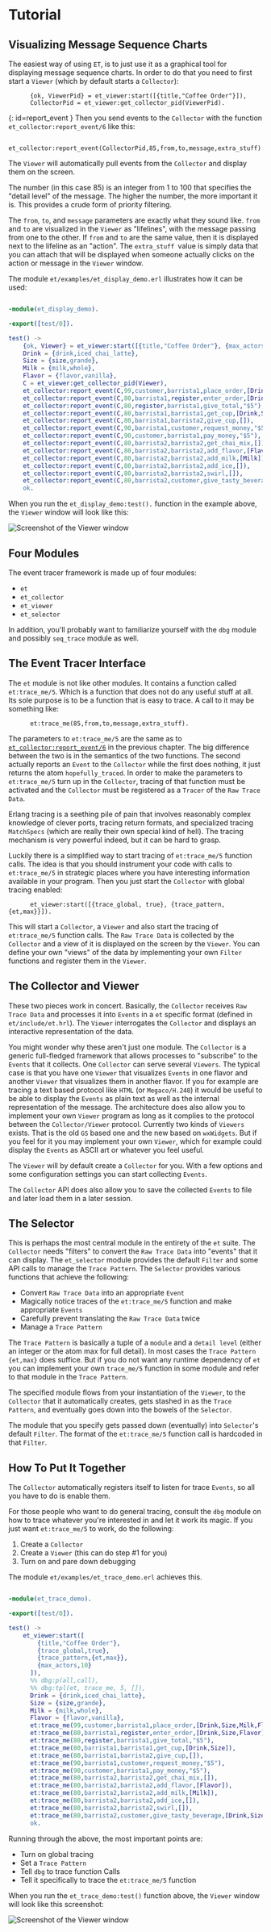 # Tutorial

## Visualizing Message Sequence Charts

The easiest way of using `ET`, is to just use it as a graphical tool for displaying message sequence charts. In order to do that you need to first start a `Viewer` (which by default starts a `Collector`):

```text
      {ok, ViewerPid} = et_viewer:start([{title,"Coffee Order"}]),
      CollectorPid = et_viewer:get_collector_pid(ViewerPid).
```

[](){: id=report_event }
Then you send events to the `Collector` with the function `et_collector:report_event/6` like this:

```text
      et_collector:report_event(CollectorPid,85,from,to,message,extra_stuff).
```

The `Viewer` will automatically pull events from the `Collector` and display them on the screen.

The number (in this case 85) is an integer from 1 to 100 that specifies the "detail level" of the message. The higher the number, the more important it is. This provides a crude form of priority filtering.

The `from`, `to`, and `message` parameters are exactly what they sound like. `from` and `to` are visualized in the `Viewer` as "lifelines", with the message passing from one to the other. If `from` and `to` are the same value, then it is displayed next to the lifeline as an "action". The `extra_stuff `value is simply data that you can attach that will be displayed when someone actually clicks on the action or message in the `Viewer` window.

The module `et/examples/et_display_demo.erl` illustrates how it can be used:

```erlang

-module(et_display_demo).

-export([test/0]).

test() ->
    {ok, Viewer} = et_viewer:start([{title,"Coffee Order"}, {max_actors,10}]),
    Drink = {drink,iced_chai_latte},
    Size = {size,grande},
    Milk = {milk,whole},
    Flavor = {flavor,vanilla},
    C = et_viewer:get_collector_pid(Viewer),
    et_collector:report_event(C,99,customer,barrista1,place_order,[Drink,Size,Milk,Flavor]),
    et_collector:report_event(C,80,barrista1,register,enter_order,[Drink,Size,Flavor]),
    et_collector:report_event(C,80,register,barrista1,give_total,"$5"),
    et_collector:report_event(C,80,barrista1,barrista1,get_cup,[Drink,Size]),
    et_collector:report_event(C,80,barrista1,barrista2,give_cup,[]),
    et_collector:report_event(C,90,barrista1,customer,request_money,"$5"),
    et_collector:report_event(C,90,customer,barrista1,pay_money,"$5"),
    et_collector:report_event(C,80,barrista2,barrista2,get_chai_mix,[]),
    et_collector:report_event(C,80,barrista2,barrista2,add_flavor,[Flavor]),
    et_collector:report_event(C,80,barrista2,barrista2,add_milk,[Milk]),
    et_collector:report_event(C,80,barrista2,barrista2,add_ice,[]),
    et_collector:report_event(C,80,barrista2,barrista2,swirl,[]),
    et_collector:report_event(C,80,barrista2,customer,give_tasty_beverage,[Drink,Size]),
    ok.
```

When you run the `et_display_demo:test().` function in the example above, the `Viewer` window will look like this:

![Screenshot of the Viewer window](assets/coffee_order.png "Screenshot of the Viewer window")

## Four Modules

The event tracer framework is made up of four modules:

* `et`
* `et_collector`
* `et_viewer`
* `et_selector`

In addition, you'll probably want to familiarize yourself with the `dbg` module and possibly `seq_trace` module as well.

## The Event Tracer Interface

The `et` module is not like other modules. It contains a function called `et:trace_me/5`. Which is a function that does not do any useful stuff at all. Its sole purpose is to be a function that is easy to trace. A call to it may be something like:

```text
      et:trace_me(85,from,to,message,extra_stuff).
```

The parameters to `et:trace_me/5` are the same as to [`et_collector:report_event/6`](et_tutorial.md#report_event) in the previous chapter. The big difference between the two is in the semantics of the two functions. The second actually reports an `Event` to the `Collector` while the first does nothing, it just returns the atom `hopefully_traced`. In order to make the parameters to `et:trace_me/5` turn up in the `Collector`, tracing of that function must be activated and the `Collector` must be registered as a `Tracer` of the `Raw Trace Data`.

Erlang tracing is a seething pile of pain that involves reasonably complex knowledge of clever ports, tracing return formats, and specialized tracing `MatchSpecs` (which are really their own special kind of hell). The tracing mechanism is very powerful indeed, but it can be hard to grasp.

Luckily there is a simplified way to start tracing of `et:trace_me/5` function calls. The idea is that you should instrument your code with calls to `et:trace_me/5` in strategic places where you have interesting information available in your program. Then you just start the `Collector` with global tracing enabled:

```text
      et_viewer:start([{trace_global, true}, {trace_pattern, {et,max}}]).
```

This will start a `Collector`, a `Viewer` and also start the tracing of `et:trace_me/5` function calls. The `Raw Trace Data` is collected by the `Collector` and a view of it is displayed on the screen by the `Viewer`. You can define your own "views" of the data by implementing your own `Filter` functions and register them in the `Viewer`.

## The Collector and Viewer

These two pieces work in concert. Basically, the `Collector` receives `Raw Trace Data` and processes it into `Events` in a `et` specific format (defined in `et/include/et.hrl`). The `Viewer` interrogates the `Collector` and displays an interactive representation of the data.

You might wonder why these aren't just one module. The `Collector` is a generic full-fledged framework that allows processes to "subscribe" to the `Events` that it collects. One `Collector` can serve several `Viewers`. The typical case is that you have one `Viewer` that visualizes `Events` in one flavor and another `Viewer` that visualizes them in another flavor. If you for example are tracing a text based protocol like `HTML` (or `Megaco/H.248`) it would be useful to be able to display the `Events` as plain text as well as the internal representation of the message. The architecture does also allow you to implement your own `Viewer` program as long as it complies to the protocol between the `Collector/Viewer` protocol. Currently two kinds of `Viewers` exists. That is the old `GS` based one and the new based on `wxWidgets`. But if you feel for it you may implement your own `Viewer`, which for example could display the `Events` as ASCII art or whatever you feel useful.

The `Viewer` will by default create a `Collector` for you. With a few options and some configuration settings you can start collecting `Events`.

The `Collector` API does also allow you to save the collected `Events` to file and later load them in a later session.

## The Selector

This is perhaps the most central module in the entirety of the `et` suite. The `Collector` needs "filters" to convert the `Raw Trace Data` into "events" that it can display. The `et_selector` module provides the default `Filter` and some API calls to manage the `Trace Pattern`. The `Selector` provides various functions that achieve the following:

* Convert `Raw Trace Data` into an appropriate `Event`
* Magically notice traces of the `et:trace_me/5` function and make appropriate `Events`
* Carefully prevent translating the `Raw Trace Data` twice
* Manage a `Trace Pattern`

The `Trace Pattern` is basically a tuple of a `module` and a `detail level` (either an integer or the atom max for full detail). In most cases the `Trace Pattern` `{et,max}` does suffice. But if you do not want any runtime dependency of `et` you can implement your own `trace_me/5` function in some module and refer to that module in the `Trace Pattern`.

The specified module flows from your instantiation of the `Viewer`, to the `Collector` that it automatically creates, gets stashed in as the `Trace Pattern`, and eventually goes down into the bowels of the `Selector`.

The module that you specify gets passed down (eventually) into `Selector`'s default `Filter`. The format of the `et:trace_me/5` function call is hardcoded in that `Filter`.

## How To Put It Together

The `Collector` automatically registers itself to listen for trace `Events`, so all you have to do is enable them.

For those people who want to do general tracing, consult the `dbg` module on how to trace whatever you're interested in and let it work its magic. If you just want `et:trace_me/5` to work, do the following:

1. Create a `Collector`
1. Create a `Viewer` (this can do step #1 for you)
1. Turn on and pare down debugging

The module `et/examples/et_trace_demo.erl` achieves this.

```erlang

-module(et_trace_demo).

-export([test/0]).

test() ->
    et_viewer:start([
        {title,"Coffee Order"},
        {trace_global,true},
        {trace_pattern,{et,max}},
        {max_actors,10}
      ]),
      %% dbg:p(all,call),
      %% dbg:tpl(et, trace_me, 5, []),
      Drink = {drink,iced_chai_latte},
      Size = {size,grande},
      Milk = {milk,whole},
      Flavor = {flavor,vanilla},
      et:trace_me(99,customer,barrista1,place_order,[Drink,Size,Milk,Flavor]),
      et:trace_me(80,barrista1,register,enter_order,[Drink,Size,Flavor]),
      et:trace_me(80,register,barrista1,give_total,"$5"),
      et:trace_me(80,barrista1,barrista1,get_cup,[Drink,Size]),
      et:trace_me(80,barrista1,barrista2,give_cup,[]),
      et:trace_me(90,barrista1,customer,request_money,"$5"),
      et:trace_me(90,customer,barrista1,pay_money,"$5"),
      et:trace_me(80,barrista2,barrista2,get_chai_mix,[]),
      et:trace_me(80,barrista2,barrista2,add_flavor,[Flavor]),
      et:trace_me(80,barrista2,barrista2,add_milk,[Milk]),
      et:trace_me(80,barrista2,barrista2,add_ice,[]),
      et:trace_me(80,barrista2,barrista2,swirl,[]),
      et:trace_me(80,barrista2,customer,give_tasty_beverage,[Drink,Size]),
      ok.
```

Running through the above, the most important points are:

* Turn on global tracing
* Set a `Trace Pattern`
* Tell `dbg` to trace function Calls
* Tell it specifically to trace the `et:trace_me/5` function

When you run the `et_trace_demo:test()` function above, the `Viewer` window will look like this screenshot:

![Screenshot of the Viewer window](assets/coffee_order.png "Screenshot of the Viewer window")
